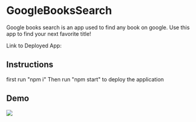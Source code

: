 # GoogleBooksSearch

Google books search is an app used to find any book on google. Use this app to find your next favorite title! 

Link to Deployed App: 

## Instructions

first run "npm i"
Then run "npm start" to deploy the application

## Demo
<img src="GoogleBooksSearch/assets/Googlebooks.gif">